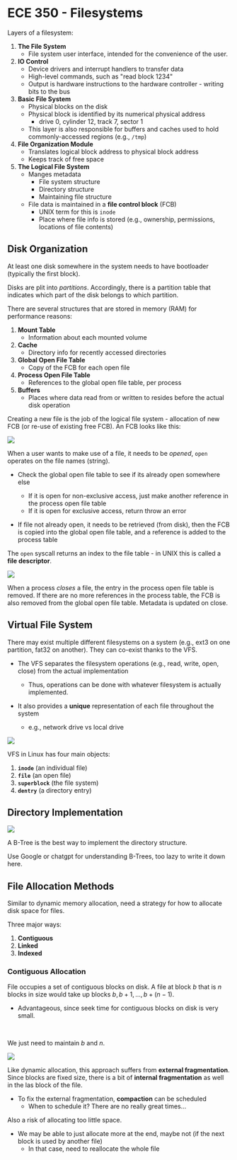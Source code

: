 # ECE 350 - Filesystems

Layers of a filesystem:

1. **The File System**
   * File system user interface, intended for the convenience of the user.
2. **IO Control**
   * Device drivers and interrupt handlers to transfer data
   * High-level commands, such as "read block 1234"
   * Output is hardware instructions to the hardware controller - writing bits to the bus
3. **Basic File System**
   * Physical blocks on the disk
   * Physical block is identified by its numerical physical address
     * drive 0, cylinder 12, track 7, sector 1
   * This layer is also responsible for buffers and caches used to hold commonly-accessed regions (e.g., `/tmp`)
4. **File Organization Module**
   * Translates logical block address to physical block address
   * Keeps track of free space
5. **The Logical File System**
   * Manges metadata
     * File system structure
     * Directory structure
     * Maintaining file structure
   * File data is maintained in a **file control block** (FCB)
     * UNIX term for this is `inode`
     * Place where file info is stored (e.g., ownership, permissions, locations of file contents)

## Disk Organization

At least one disk somewhere in the system needs to have bootloader (typically the first block).

Disks are plit into *partitions*. Accordingly, there is a partition table that indicates which part of the disk belongs to which partition.

There are several structures that are stored in memory (RAM) for performance reasons:

1. **Mount Table**
   * Information about each mounted volume
2. **Cache**
   * Directory info for recently accessed directories
3. **Global Open File Table**
   * Copy of the FCB for each open file
4. **Process Open File Table**
   * References to the global open file table, per process
5. **Buffers**
   * Places where data read from or written to resides before the actual disk operation

Creating a new file is the job of the logical file system - allocation of new FCB (or re-use of existing free FCB). An FCB looks like this:

![](./images/fcb.png)

When a user wants to make use of a file, it needs to be *opened*, `open` operates on the file names (string).

* Check the global open file table to see if its already open somewhere else
  * If it is open for non-exclusive access, just make another reference in the process open file table
  * If it is open for exclusive access, return throw an error

* If file not already open, it needs to be retrieved (from disk), then the FCB is copied into the global open file table, and a reference is added to the process table

The `open` syscall returns an index to the file table - in UNIX this is called a **file descriptor**.

![](./images/open_and_close.png)

When a process *closes* a file, the entry in the process open file table is removed. If there are no more references in the process table, the FCB is also removed from the global open file table. Metadata is updated on close.

## Virtual File System

There may exist multiple different filesystems on a system (e.g., ext3 on one partition, fat32 on another). They can co-exist thanks to the VFS.

* The VFS separates the filesystem operations (e.g., read, write, open, close) from the actual implementation
  * Thus, operations can be done with whatever filesystem is actually implemented.

* It also provides a **unique** representation of each file throughout the system
  * e.g., network drive vs local drive

![](./images/vfs.png)

VFS in Linux has four main objects:

1. **`inode`** (an individual file)
2. **`file`** (an open file)
3. **`superblock`** (the file system)
4. **`dentry`** (a directory entry)

## Directory Implementation

![](./images/directory.png)

A B-Tree is the best way to implement the directory structure.

Use Google or chatgpt for understanding B-Trees, too lazy to write it down here.

## File Allocation Methods

Similar to dynamic memory allocation, need a strategy for how to allocate disk space for files.

Three major ways:

1. **Contiguous**
2. **Linked**
3. **Indexed**

### Contiguous Allocation

File occupies a set of contiguous blocks on disk. A file at block $b$ that is $n$ blocks in size would take up blocks $b, b+1, ..., b+(n-1)$.

* Advantageous, since seek time for contiguous blocks on disk is very small.

<br>

We just need to maintain $b$ and $n$.

![](./images/contiguous_allocation.png)

Like dynamic allocation, this approach suffers from **external fragmentation**. Since blocks are fixed size, there is a bit of **internal fragmentation** as well in the las block of the file.

* To fix the external fragmentation, **compaction** can be scheduled
  * When to schedule it? There are no really great times...

Also a risk of allocating too little space.

* We may be able to just allocate more at the end, maybe not (if the next block is used by another file)
  * In that case, need to reallocate the whole file

